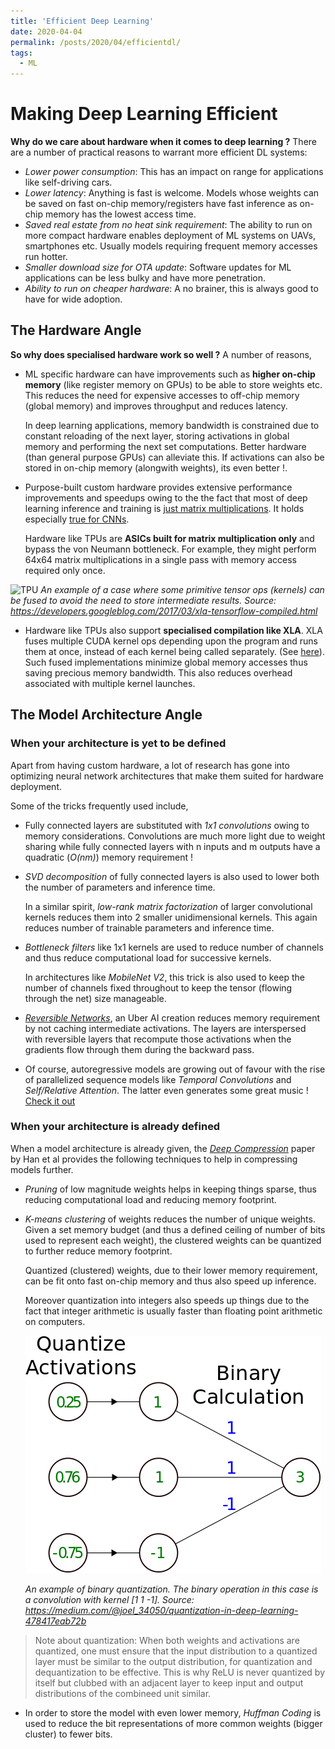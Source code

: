 ```yaml
---
title: 'Efficient Deep Learning'
date: 2020-04-04
permalink: /posts/2020/04/efficientdl/
tags:
  - ML
---
```


Making Deep Learning Efficient
======


__Why do we care about hardware when it comes to deep learning ?__
There are a number of practical reasons to warrant more efficient DL systems:
* _Lower power consumption_: This has an impact on range for applications like self-driving cars.
* _Lower latency_: Anything is fast is welcome. Models whose weights can be saved on fast on-chip memory/registers have fast inference as on-chip memory has the lowest access time.
* _Saved real estate from no heat sink requirement_: The ability to run on more compact hardware enables deployment of ML systems on UAVs, smartphones etc. Usually models requiring frequent memory accesses run hotter.
* _Smaller download size for OTA update_: Software updates for ML applications can be less bulky and have more penetration.
* _Ability to run on cheaper hardware_: A no brainer, this is always good to have for wide adoption.

The Hardware Angle
------

__So why does specialised hardware work so well ?__
A number of reasons,
* ML specific hardware can have improvements such as **higher on-chip memory** (like register memory on GPUs) to be able to store weights etc. This reduces the need for expensive accesses to off-chip memory (global memory) and improves throughput and reduces latency.

    In deep learning applications, memory bandwidth is constrained due to constant reloading of the next layer, storing activations in global memory and performing the next set computations. Better hardware (than general purpose GPUs) can alleviate this. If activations can also be stored in on-chip memory (alongwith weights), its even better !.

* Purpose-built custom hardware provides extensive performance improvements and speedups owing to the the fact that most of deep learning inference and training is [just matrix multiplications](https://danieltakeshi.github.io/2017/01/21/understanding-higher-order-local-gradient-computation-for-backpropagation-in-deep-neural-networks/). It holds especially [true for CNNs](https://danieltakeshi.github.io/2019/03/09/conv-matmul/).

    Hardware like TPUs are **ASICs built for matrix multiplication only** and bypass the von Neumann bottleneck. For example, they might perform 64x64 matrix multiplications in a single pass with memory access required only once.

![TPU](https://2.bp.blogspot.com/-yhjY3pc6oow/WLRn2z4mPBI/AAAAAAAACcU/t_EAR6QMwQQkTBPftJQEonaB2DMbRXmXwCLcB/s1600/Screen%2BShot%2B2017-02-27%2Bat%2B9.54.12%2BAM.png)
*An example of a case where some primitive tensor ops (kernels) can be fused to avoid the need to store intermediate results. Source: https://developers.googleblog.com/2017/03/xla-tensorflow-compiled.html*

* Hardware like TPUs also support **specialised compilation like XLA**. XLA fuses multiple CUDA kernel ops depending upon the program and runs them at once, instead of each kernel being called separately. (See [here](https://developers.googleblog.com/2017/03/xla-tensorflow-compiled.html)). Such fused implementations minimize global memory accesses thus saving precious memory bandwidth. This also reduces overhead associated with multiple kernel launches.

The Model Architecture Angle
--------

### When your architecture is yet to be defined

Apart from having custom hardware, a lot of research has gone into optimizing neural network architectures that make them suited for hardware deployment.

Some of the tricks frequently used include,
* Fully connected layers are substituted with _1x1 convolutions_ owing to memory considerations. Convolutions are much more light due to weight sharing while fully connected layers with n inputs and m outputs have a quadratic (*O(nm)*) memory requirement !

* _SVD decomposition_ of fully connected layers is also used to lower both the number of parameters and inference time.

    In a similar spirit, _low-rank matrix factorization_ of larger convolutional kernels reduces them into 2 smaller unidimensional kernels. This again reduces number of trainable parameters and inference time.

* _Bottleneck filters_ like 1x1 kernels are used to reduce number of channels and thus reduce computational load for successive kernels.

    In architectures like _MobileNet V2_, this trick is also used to keep the number of channels fixed throughout to keep the tensor (flowing through the net) size manageable.

* [_Reversible Networks_](https://papers.nips.cc/paper/6816-the-reversible-residual-network-backpropagation-without-storing-activations.pdf), an Uber AI creation reduces memory requirement by not caching intermediate activations. The layers are interspersed with reversible layers that recompute those activations when the gradients flow through them during the backward pass.

* Of course, autoregressive models are growing out of favour with the rise of parallelized sequence models like _Temporal Convolutions_ and _Self/Relative Attention_. The latter even generates some great music ! [Check it out](https://magenta.tensorflow.org/music-transformer)

### When your architecture is already defined

When a model architecture is already given, the [_Deep Compression_](https://arxiv.org/abs/1510.00149) paper by Han et al provides the following techniques to help in compressing models further.

* _Pruning_ of low magnitude weights helps in keeping things sparse, thus reducing computational load and reducing memory footprint.

* _K-means clustering_ of weights reduces the number of unique weights. Given a set memory budget (and thus a defined ceiling of number of bits used to represent each weight), the clustered weights can be quantized to further reduce memory footprint.

    Quantized (clustered) weights, due to their lower memory requirement, can be fit onto fast on-chip memory and thus also speed up inference.

    Moreover quantization into integers also speeds up things due to the fact that integer arithmetic is usually faster than floating point arithmetic on computers.

    ![Quant](/assets/img/quant.png)
    
    *An example of binary quantization. The binary operation in this case is a convolution with kernel [1 1 -1]. Source: https://medium.com/@joel_34050/quantization-in-deep-learning-478417eab72b*

> Note about quantization: When both weights and activations are quantized, one must ensure that the input distribution to a quantized layer must be similar to the output distribution, for quantization and dequantization to be effective. This is why ReLU is never quantized by itself but clubbed with an adjacent layer to keep input and output distributions of the combineed unit similar.

* In order to store the model with even lower memory, _Huffman Coding_ is used to reduce the bit representations of more common weights (bigger cluster) to fewer bits.


